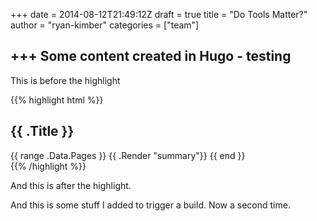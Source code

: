 +++
date = 2014-08-12T21:49:12Z
draft = true
title = "Do Tools Matter?"
author = "ryan-kimber"
categories = ["team"]

+++
Some content created in Hugo - testing
--------------------------------------

This is before the highlight

{{% highlight html %}}
<section id="main">
  <div>
   <h1 id="title">{{ .Title }}</h1>
    {{ range .Data.Pages }}
        {{ .Render "summary"}}
    {{ end }}
  </div>
</section>
{{% /highlight %}}

And this is after the highlight.

And this is some stuff I added to trigger a build. Now a second time.

